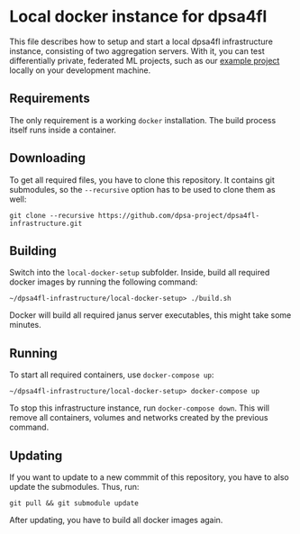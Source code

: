 # Local docker instance for dpsa4fl

This file describes how to setup and start a local dpsa4fl infrastructure instance, consisting of two aggregation servers. With it, you can test differentially private, federated ML projects, such as our [example project](https://github.com/dpsa-project/dpsa4fl-example-project/) locally on your development machine.

## Requirements
The only requirement is a working `docker` installation. The build process itself runs inside a container.

## Downloading
To get all required files, you have to clone this repository. It contains git submodules, so the `--recursive` option has to be used to clone them as well:
```
git clone --recursive https://github.com/dpsa-project/dpsa4fl-infrastructure.git
```

## Building
Switch into the `local-docker-setup` subfolder. Inside, build all required docker images by running the following command:
```fish
~/dpsa4fl-infrastructure/local-docker-setup> ./build.sh
```
Docker will build all required janus server executables, this might take some minutes.

## Running
To start all required containers, use `docker-compose up`:
```fish
~/dpsa4fl-infrastructure/local-docker-setup> docker-compose up
```
To stop this infrastructure instance, run `docker-compose down`. This will remove all containers, volumes and networks created by the previous command.

## Updating
If you want to update to a new commmit of this repository, you have to also update the submodules. Thus, run:
```
git pull && git submodule update
```
After updating, you have to build all docker images again.


